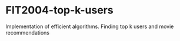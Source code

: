 # FIT2004-top-k-users
Implementation of efficient algorithms. Finding top k users and movie recommendations
